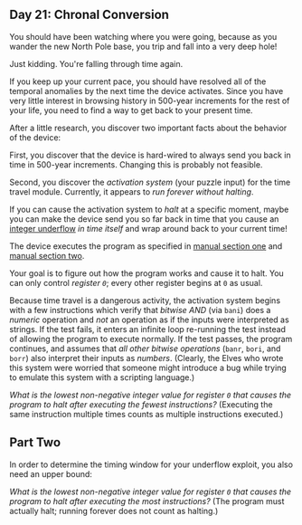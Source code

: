 Day 21: Chronal Conversion
--------------------------

You should have been watching where you were going, because as you wander the new North Pole base, you trip and fall into a very deep hole!


Just kidding. You're falling through time again.


If you keep up your current pace, you should have resolved all of the temporal anomalies by the next time the device activates. Since you have very little interest in browsing history in 500-year increments for the rest of your life, you need to find a way to get back to your present time.


After a little research, you discover two important facts about the behavior of the device:


First, you discover that the device is hard-wired to always send you back in time in 500-year increments. Changing this is probably not feasible.


Second, you discover the *activation system* (your puzzle input) for the time travel module. Currently, it appears to *run forever without halting*.


If you can cause the activation system to *halt* at a specific moment, maybe you can make the device send you so far back in time that you cause an [integer underflow](https://cwe.mitre.org/data/definitions/191.html) *in time itself* and wrap around back to your current time!


The device executes the program as specified in [manual section one](16) and [manual section two](19).


Your goal is to figure out how the program works and cause it to halt. You can only control *register `0`*; every other register begins at `0` as usual.


Because time travel is a dangerous activity, the activation system begins with a few instructions which verify that *bitwise AND* (via `bani`) does a *numeric* operation and *not* an operation as if the inputs were interpreted as strings. If the test fails, it enters an infinite loop re-running the test instead of allowing the program to execute normally. If the test passes, the program continues, and assumes that *all other bitwise operations* (`banr`, `bori`, and `borr`) also interpret their inputs as *numbers*. (Clearly, the Elves who wrote this system were worried that someone might introduce a bug while trying to emulate this system with a scripting language.)


*What is the lowest non-negative integer value for register `0` that causes the program to halt after executing the fewest instructions?* (Executing the same instruction multiple times counts as multiple instructions executed.)


Part Two
--------

In order to determine the timing window for your underflow exploit, you also need an upper bound:


*What is the lowest non-negative integer value for register `0` that causes the program to halt after executing the most instructions?* (The program must actually halt; running forever does not count as halting.)


